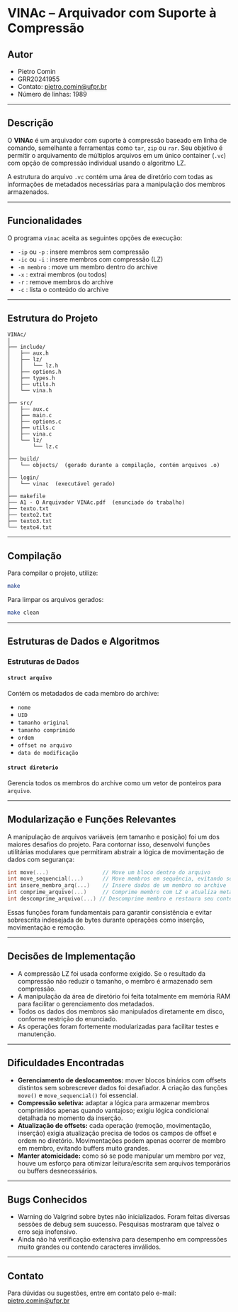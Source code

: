 # VINAc – Arquivador com Suporte à Compressão

## Autor
- Pietro Comin  
- GRR20241955  
- Contato: [pietro.comin@ufpr.br](mailto:pietro.comin@ufpr.br)
- Número de linhas: 1989

---

## Descrição

O **VINAc** é um arquivador com suporte à compressão baseado em linha de comando, semelhante a ferramentas como `tar`, `zip` ou `rar`. Seu objetivo é permitir o arquivamento de múltiplos arquivos em um único container (`.vc`) com opção de compressão individual usando o algoritmo LZ.  

A estrutura do arquivo `.vc` contém uma área de diretório com todas as informações de metadados necessárias para a manipulação dos membros armazenados.

---

## Funcionalidades

O programa `vinac` aceita as seguintes opções de execução:

- `-ip` ou `-p` : insere membros sem compressão  
- `-ic` ou `-i` : insere membros com compressão (LZ)  
- `-m membro` : move um membro dentro do archive  
- `-x` : extrai membros (ou todos)  
- `-r` : remove membros do archive  
- `-c` : lista o conteúdo do archive  

---

## Estrutura do Projeto

```
VINAc/
│
├── include/
│   ├── aux.h
│   ├── lz/
│   │   └── lz.h
│   ├── options.h
│   ├── types.h
│   ├── utils.h
│   └── vina.h
│
├── src/
│   ├── aux.c
│   ├── main.c
│   ├── options.c
│   ├── utils.c
│   ├── vina.c
│   └── lz/
│       └── lz.c
│
├── build/
│   └── objects/  (gerado durante a compilação, contém arquivos .o)
│
├── login/
│   └── vinac  (executável gerado)
│
├── makefile
├── A1 - O Arquivador VINAc.pdf  (enunciado do trabalho)
├── texto.txt
├── texto2.txt
├── texto3.txt
└── texto4.txt
```

---

## Compilação

Para compilar o projeto, utilize:

```bash
make
```

Para limpar os arquivos gerados:

```bash
make clean
```

---

## Estruturas de Dados e Algoritmos

### Estruturas de Dados

#### `struct arquivo`

Contém os metadados de cada membro do archive:

- `nome`  
- `UID`  
- `tamanho original`  
- `tamanho comprimido`  
- `ordem`  
- `offset no arquivo`  
- `data de modificação`  

#### `struct diretorio`

Gerencia todos os membros do archive como um vetor de ponteiros para `arquivo`.

---

## Modularização e Funções Relevantes

A manipulação de arquivos variáveis (em tamanho e posição) foi um dos maiores desafios do projeto. Para contornar isso, desenvolvi funções utilitárias modulares que permitiram abstrair a lógica de movimentação de dados com segurança:

```c
int move(...)                 // Move um bloco dentro do arquivo
int move_sequencial(...)      // Move membros em sequência, evitando sobrescrita
int insere_membro_arq(...)    // Insere dados de um membro no archive
int comprime_arquivo(...)     // Comprime membro com LZ e atualiza metadados
int descomprime_arquivo(...) // Descomprime membro e restaura seu conteúdo
```

Essas funções foram fundamentais para garantir consistência e evitar sobrescrita indesejada de bytes durante operações como inserção, movimentação e remoção.

---

## Decisões de Implementação

- A compressão LZ foi usada conforme exigido. Se o resultado da compressão não reduzir o tamanho, o membro é armazenado sem compressão.  
- A manipulação da área de diretório foi feita totalmente em memória RAM para facilitar o gerenciamento dos metadados.  
- Todos os dados dos membros são manipulados diretamente em disco, conforme restrição do enunciado.  
- As operações foram fortemente modularizadas para facilitar testes e manutenção.  

---

## Dificuldades Encontradas

- **Gerenciamento de deslocamentos:** mover blocos binários com offsets distintos sem sobrescrever dados foi desafiador. A criação das funções `move()` e `move_sequencial()` foi essencial.  
- **Compressão seletiva:** adaptar a lógica para armazenar membros comprimidos apenas quando vantajoso; exigiu lógica condicional detalhada no momento da inserção.  
- **Atualização de offsets:** cada operação (remoção, movimentação, inserção) exigia atualização precisa de todos os campos de offset e ordem no diretório. Movimentações podem apenas ocorrer de membro em membro, evitando buffers muito grandes.
- **Manter atomicidade:** como só se pode manipular um membro por vez, houve um esforço para otimizar leitura/escrita sem arquivos temporários ou buffers desnecessários.  

---

## Bugs Conhecidos

- Warning do Valgrind sobre bytes não inicializados. Foram feitas diversas sessões de debug sem suucesso. Pesquisas mostraram que talvez o erro seja inofensivo.
- Ainda não há verificação extensiva para desempenho em compressões muito grandes ou contendo caracteres inválidos.  

---

## Contato

Para dúvidas ou sugestões, entre em contato pelo e-mail: [pietro.comin@ufpr.br](mailto:pietro.comin@ufpr.br)
